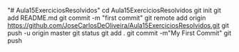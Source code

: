 "# Aula15ExerciciosResolvidos" 
cd Aula15ExerciciosResolvidos
git init
git add README.md
git commit -m "first commit"
git remote add origin https://github.com/JoseCarlosDeOliveira/Aula15ExerciciosResolvidos.git
git push -u origin master
git status
git add .
git commit -m"My First Commit"
git push
